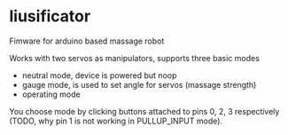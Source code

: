 # liusificator

Fimware for arduino based massage robot

Works with two servos as manipulators, supports three basic modes

* neutral mode, device is powered but noop
* gauge mode, is used to set angle for servos (massage strength)
* operating mode

You choose mode by clicking buttons attached to pins 0, 2, 3 respectively (TODO, why pin 1 is not working in PULLUP_INPUT mode).
